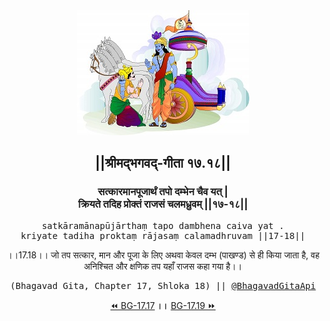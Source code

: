 <center><img src="../../asset/BG.png" alt="#API #bhagavadgitaapi #slok #nodejs #js #api #gitaapi #krishna #hinduism #vedic #ISKCON #shreemadbhagavadgita #technology"/>
<h2>||श्रीमद्‍भगवद्‍-गीता १७.१८||</h2>
<h3>सत्कारमानपूजार्थं तपो दम्भेन चैव यत् |<br/>क्रियते तदिह प्रोक्तं राजसं चलमध्रुवम् ||१७-१८||</h3>
<pre>satkāramānapūjārthaṃ tapo dambhena caiva yat .<br/>kriyate tadiha proktaṃ rājasaṃ calamadhruvam ||17-18||</pre>
<p>।।17.18।। जो तप सत्कार, मान और पूजा के लिए अथवा केवल दम्भ (पाखण्ड) से ही किया जाता है, वह अनिश्चित और क्षणिक तप यहाँ राजस कहा गया है।।</p>
<pre>(Bhagavad Gita, Chapter 17, Shloka 18) || <a href="https://twitter.com/bhagavadgitaapi">@BhagavadGitaApi</a></pre><a href="../../17/17">⏪  BG-17.17</a><b>        ।।        </b><a href="../../17/19">BG-17.19  ⏩</a></center></center>
